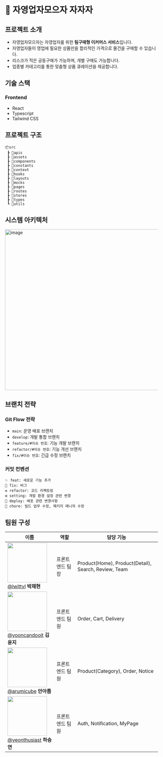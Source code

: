 # 🛒 자영업자모으자 자자자

## 프로젝트 소개

- 자영업자모으자는 자영업자를 위한 **팀구매형 이커머스 서비스**입니다.
- 자영업자들이 영업에 필요한 상품만을 합리적인 가격으로 물건을 구매할 수 있습니다.
- 리스크가 적은 공동구매가 가능하며, 개별 구매도 가능합니다.
- 업종별 카테고리를 통한 맞춤형 상품 큐레이션을 제공합니다.


## 기술 스택

### Frontend
- React
- Typescript
- Tailwind CSS


## 프로젝트 구조

```
📦src
 ┣ 📂apis
 ┣ 📂assets
 ┣ 📂components
 ┣ 📂constants
 ┣ 📂context
 ┣ 📂hooks
 ┣ 📂layouts
 ┣ 📂mocks
 ┣ 📂pages
 ┣ 📂routes
 ┣ 📂stores
 ┣ 📂types
 ┗ 📂utils
```


## 시스템 아키텍처
<img width="1095" height="528" alt="image" src="https://github.com/user-attachments/assets/5390fb94-fdfe-4bb9-9437-cd60bc587927" />


## 브랜치 전략

### Git Flow 전략
- `main`: 운영 배포 브랜치
- `develop`: 개발 통합 브랜치
- `feature/#이슈 번호`: 기능 개발 브랜치
- `refactor/#이슈 번호`: 기능 개선 브랜치
- `fix/#이슈 번호`: 긴급 수정 브랜치

### 커밋 컨벤션
```
✨ feat: 새로운 기능 추가
🐛 fix: 버그 
♻️ refactor: 코드 리팩토링
⚙️ setting: 개발 환경 설정 관련 변경
🚀 deploy: 배포 관련 변경사항
🧹 chore: 빌드 업무 수정, 패키지 매니저 수정
```



## 팀원 구성

| 이름                                                                                                                                               | 역할      | 담당 기능                          |
|--------------------------------------------------------------------------------------------------------------------------------------------------|-------------|------------------------------------|
| [<img src="https://avatars.githubusercontent.com/u/96588957?v=4" height=130 width=130> <br/> @lwittyl](https://github.com/lwittyl) **박채현**     | 프론트엔드 팀장  | Product(Home), Product(Detail), Search, Review, Team             |
| [<img src="https://avatars.githubusercontent.com/u/161998554?v=4" height=130 width=130> <br/> @yooncandooit](https://github.com/yooncandooit) **김윤지** | 프론트엔드 팀원  | Order, Cart, Delivery                       |
| [<img src="https://avatars.githubusercontent.com/u/164133432?v=4" height=130 width=130> <br/> @arumicube](https://github.com/arumicube) **안아름**        | 프론트엔드 팀원  | Product(Category), Order, Notice |
| [<img src="https://avatars.githubusercontent.com/u/180145486?v=4" height=130 width=130> <br/> @yeonthusiast](https://github.com/yeonthusiast) **하승연**  | 프론트엔드 팀원   | Auth, Notification, MyPage      |

